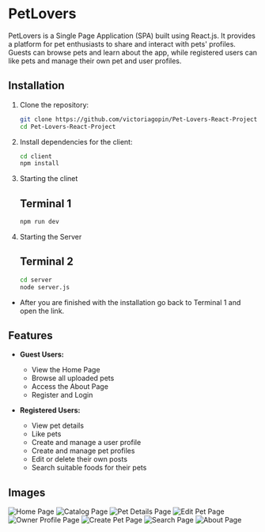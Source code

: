 # PetLovers

PetLovers is a Single Page Application (SPA) built using React.js. It provides a platform for pet enthusiasts to share and interact with pets' profiles. Guests can browse pets and learn about the app, while registered users can like pets and manage their own pet and user profiles.

## Installation

1. Clone the repository:
   ```bash
   git clone https://github.com/victoriagopin/Pet-Lovers-React-Project.git
   cd Pet-Lovers-React-Project
2. Install dependencies for the client:
   ```bash
   cd client
   npm install
3. Starting the clinet
    ## Terminal 1
    ```bash
   npm run dev
3. Starting the Server
    ## Terminal 2
    ```bash
    cd server
    node server.js

- After you are finished with the installation go back to Terminal 1 and open the link.

## Features

- **Guest Users:**
  - View the Home Page
  - Browse all uploaded pets
  - Access the About Page
  - Register and Login

- **Registered Users:**
  - View pet details
  - Like pets
  - Create and manage a user profile
  - Create and manage pet profiles
  - Edit or delete their own posts
  - Search suitable foods for their pets

## Images

![Home Page](client/public/images/demo-1.png)
![Catalog Page](client/public/images/demo-2.png)
![Pet Details Page](client/public/images/demo-3.png)
![Edit Pet Page](client/public/images/demo-4.png)
![Owner Profile Page](client/public/images/demo-5.png)
![Create Pet Page](client/public/images/demo-6.png)
![Search Page](client/public/images/demo-7.png)
![About Page](client/public/images/demo-8.png)


